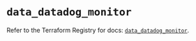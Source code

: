 # `data_datadog_monitor`

Refer to the Terraform Registry for docs: [`data_datadog_monitor`](https://registry.terraform.io/providers/datadog/datadog/3.62.0/docs/data-sources/monitor).
